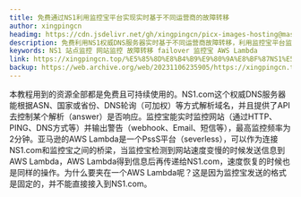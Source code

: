 ```yaml
---
title: 免费通过NS1利用监控宝平台实现实时基于不同运营商的故障转移
author: xingpingcn
headimg: https://cdn.jsdelivr.net/gh/xingpingcn/picx-images-hosting@master/20231027/image.1oz9s4agroao.png
description: 免费利用NS1权威DNS服务器实时基于不同运营商故障转移，利用监控宝平台监控指定网站
keywords: NS1 站点监控 网站监控 故障转移 failover 监控宝 AWS Lambda
link: https://xingpingcn.top/%E5%85%8D%E8%B4%B9%E9%80%9A%E8%BF%87NS1%E5%88%A9%E7%94%A8%E7%9B%91%E6%8E%A7%E5%AE%9D%E5%B9%B3%E5%8F%B0%E5%AE%9E%E7%8E%B0%E5%AE%9E%E6%97%B6%E5%9F%BA%E4%BA%8E%E4%B8%8D%E5%90%8C%E8%BF%90%E8%90%A5%E5%95%86%E7%9A%84%E6%95%85%E9%9A%9C%E8%BD%AC%E7%A7%BB.html
backup: https://web.archive.org/web/20231106235905/https://xingpingcn.top/%E5%85%8D%E8%B4%B9%E9%80%9A%E8%BF%87NS1%E5%88%A9%E7%94%A8%E7%9B%91%E6%8E%A7%E5%AE%9D%E5%B9%B3%E5%8F%B0%E5%AE%9E%E7%8E%B0%E5%AE%9E%E6%97%B6%E5%9F%BA%E4%BA%8E%E4%B8%8D%E5%90%8C%E8%BF%90%E8%90%A5%E5%95%86%E7%9A%84%E6%95%85%E9%9A%9C%E8%BD%AC%E7%A7%BB.html
---
```


本教程用到的资源全部都是免费且可持续使用的。NS1.com这个权威DNS服务器能根据ASN、国家或省份、DNS轮询（可加权）等方式解析域名，并且提供了API去控制某个解析（answer）是否响应。监控宝能实时监控网站（通过HTTP、PING、DNS方式等）并输出警告（webhook、Email、短信等），最高监控频率为2分钟。亚马逊的AWS Lambda是一个PssS平台（severless），可以作为连接NS1.com和监控宝之间的桥梁，当监控宝检测到网站速度变慢的时候发送信息到AWS Lambda，AWS Lambda得到信息后再传递给NS1.com，速度恢复的时候也是同样的操作。为什么要夹在一个AWS Lambda呢？这是因为监控宝发送的格式是固定的，并不能直接接入到NS1.com。

<!-- more -->
